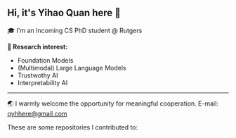 ## Hi, it's Yihao Quan here 👋
🎓 I'm an Incoming CS PhD student @ Rutgers

**🧠 Research interest:**
- Foundation Models
- (Multimodal) Large Language Models
- Trustwothy AI
- Interpretability AI
---

🌏 I warmly welcome the opportunity for meaningful cooperation. E-mail: qyhhere@gmail.com

These are some repositories I contributed to:


<!--
**itsqyh/itsqyh** is a ✨ _special_ ✨ repository because its `README.md` (this file) appears on your GitHub profile.

Here are some ideas to get you started:

- 🔭 I’m currently working on ...
- 🌱 I’m currently learning ...
- 👯 I’m looking to collaborate on ...
- 🤔 I’m looking for help with ...
- 💬 Ask me about ...
- 📫 How to reach me: ...
- 😄 Pronouns: ...
- ⚡ Fun fact: ...
-->
